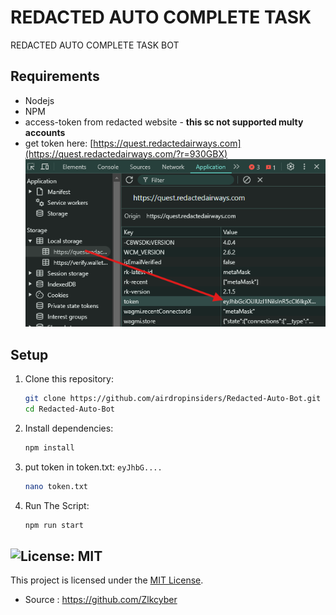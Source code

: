# REDACTED AUTO COMPLETE TASK
REDACTED AUTO COMPLETE TASK BOT
## Requirements
- Nodejs 
- NPM
- access-token from redacted website -  **this sc not supported multy accounts**
- get token here: [https://quest.redactedairways.com](https://quest.redactedairways.com/?r=930GBX)
![get-token](image-1.png)

## Setup

1. Clone this repository:
   ```bash
   git clone https://github.com/airdropinsiders/Redacted-Auto-Bot.git
   cd Redacted-Auto-Bot
   ```
2. Install dependencies:
   ```bash
   npm install
   ```
3. put token in token.txt: `eyJhbG....`
   ```bash
   nano token.txt
   ```
4. Run The Script:
   ```bash
   npm run start
   ```

## ![License: MIT](https://img.shields.io/badge/License-MIT-yellow.svg)

This project is licensed under the [MIT License](LICENSE).
- Source : https://github.com/Zlkcyber
